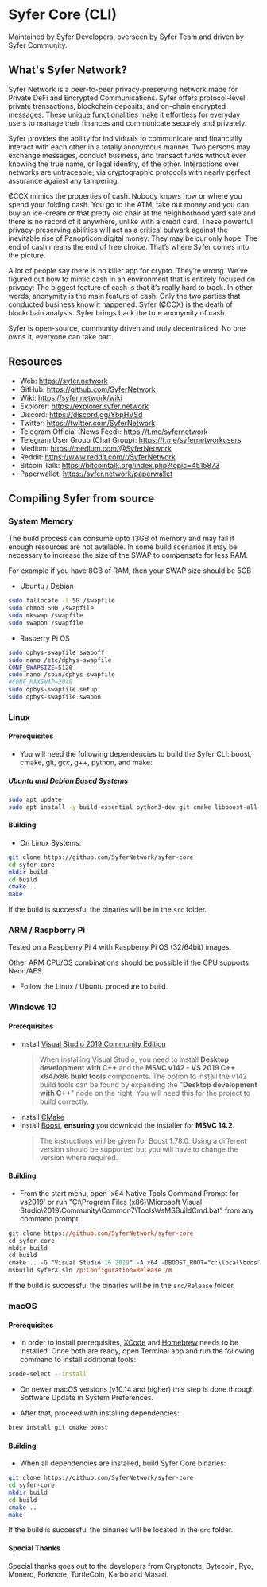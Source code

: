 # Syfer Core (CLI)

Maintained by Syfer Developers, overseen by Syfer Team and driven by Syfer Community.

## What's Syfer Network?

Syfer Network is a peer-to-peer privacy-preserving network made for Private DeFi and Encrypted Communications. Syfer offers protocol-level private transactions, blockchain deposits, and on-chain encrypted messages. These unique functionalities make it effortless for everyday users to manage their finances and communicate securely and privately.

Syfer provides the ability for individuals to communicate and financially interact with each other in a totally anonymous manner. Two persons may exchange messages, conduct business, and transact funds without ever knowing the true name, or legal identity, of the other. Interactions over networks are untraceable, via cryptographic protocols with nearly perfect assurance against any tampering.

₡CCX mimics the properties of cash. Nobody knows how or where you spend your folding cash. You go to the ATM, take out money and you can buy an ice-cream or that pretty old chair at the neighborhood yard sale and there is no record of it anywhere, unlike with a credit card. These powerful privacy-preserving abilities will act as a critical bulwark against the inevitable rise of Panopticon digital money. They may be our only hope. The end of cash means the end of free choice. That’s where Syfer comes into the picture.

A lot of people say there is no killer app for crypto. They’re wrong. We’ve figured out how to mimic cash in an environment that is entirely focused on privacy: The biggest feature of cash is that it’s really hard to track. In other words, anonymity is the main feature of cash. Only the two parties that conducted business know it happened. Syfer (₡CCX) is the death of blockchain analysis. Syfer brings back the true anonymity of cash.

Syfer is open-source, community driven and truly decentralized. No one owns it, everyone can take part.

## Resources

-   Web: <https://syfer.network>
-   GitHub: <https://github.com/SyferNetwork>
-   Wiki: <https://syfer.network/wiki>
-   Explorer: <https://explorer.syfer.network>
-   Discord: <https://discord.gg/YbpHVSd>
-   Twitter: <https://twitter.com/SyferNetwork>
-   Telegram Official (News Feed): <https://t.me/syfernetwork>
-   Telegram User Group (Chat Group): <https://t.me/syfernetworkusers>
-   Medium: <https://medium.com/@SyferNetwork>
-   Reddit: <https://www.reddit.com/r/SyferNetwork>
-   Bitcoin Talk: <https://bitcointalk.org/index.php?topic=4515873>
-   Paperwallet: <https://syfer.network/paperwallet>

## Compiling Syfer from source

### System Memory

The build process can consume upto 13GB of memory and may fail if enough resources are not available.
In some build scenarios it may be necessary to increase the size of the SWAP to compensate for less RAM.

For example if you have 8GB of RAM, then your SWAP size should be 5GB

-   Ubuntu / Debian

```bash
sudo fallocate -l 5G /swapfile
sudo chmod 600 /swapfile
sudo mkswap /swapfile
sudo swapon /swapfile
```

-   Rasberry Pi OS

```bash
sudo dphys-swapfile swapoff
sudo nano /etc/dphys-swapfile
CONF_SWAPSIZE=5120
sudo nano /sbin/dphys-swapfile
#CONF_MAXSWAP=2048
sudo dphys-swapfile setup
sudo dphys-swapfile swapon
```

### Linux

#### Prerequisites

-   You will need the following dependencies to build the Syfer CLI: boost, cmake, git, gcc, g++, python, and make:

##### Ubuntu and Debian Based Systems

```bash
sudo apt update
sudo apt install -y build-essential python3-dev git cmake libboost-all-dev
```

#### Building

-   On Linux Systems:

```bash
git clone https://github.com/SyferNetwork/syfer-core
cd syfer-core
mkdir build
cd build
cmake ..
make
```

If the build is successful the binaries will be in the `src` folder.

### ARM / Raspberry Pi

Tested on a Raspberry Pi 4 with Raspberry Pi OS (32/64bit) images.

Other ARM CPU/OS combinations should be possible if the CPU supports Neon/AES.

-   Follow the Linux / Ubuntu procedure to build.

### Windows 10

#### Prerequisites

-   Install [Visual Studio 2019 Community Edition](https://visualstudio.microsoft.com/thank-you-downloading-visual-studio/?sku=Community&rel=16)
    > When installing Visual Studio, you need to install **Desktop development with C++** and the **MSVC v142 - VS 2019 C++ x64/x86 build tools** components. The option to install the v142 build tools can be found by expanding the "**Desktop development with C++**" node on the right. You will need this for the project to build correctly.
-   Install [CMake](https://cmake.org/download/)
-   Install [Boost](https://sourceforge.net/projects/boost/files/boost-binaries/1.78.0/boost_1_78_0-msvc-14.2-64.exe/download), **ensuring** you download the installer for **MSVC 14.2**. 
    > The instructions will be given for Boost 1.78.0. Using a different version should be supported but you will have to change the version where required.

#### Building

-   From the start menu, open 'x64 Native Tools Command Prompt for vs2019' or run "C:\\Program Files (x86)\\Microsoft Visual Studio\\2019\\Community\\Common7\\Tools\\VsMSBuildCmd.bat" from any command prompt.

```ps
git clone https://github.com/SyferNetwork/syfer-core
cd syfer-core
mkdir build
cd build
cmake .. -G "Visual Studio 16 2019" -A x64 -DBOOST_ROOT="c:\local\boost_1_78_0"
msbuild syferX.sln /p:Configuration=Release /m
```

If the build is successful the binaries will be in the `src/Release` folder.

### macOS

#### Prerequisites

-   In order to install prerequisites, [XCode](https://developer.apple.com/xcode/) and [Homebrew](https://brew.sh/) needs to be installed.
    Once both are ready, open Terminal app and run the following command to install additional tools:

```bash
xcode-select --install
```

-   On newer macOS versions (v10.14 and higher) this step is done through Software Update in System Preferences.

-   After that, proceed with installing dependencies:

```bash
brew install git cmake boost
```

#### Building

-   When all dependencies are installed, build Syfer Core binaries:

```bash
git clone https://github.com/SyferNetwork/syfer-core
cd syfer-core
mkdir build
cd build
cmake ..
make
```

If the build is successful the binaries will be located in the `src` folder.

#### Special Thanks

Special thanks goes out to the developers from Cryptonote, Bytecoin, Ryo, Monero, Forknote, TurtleCoin, Karbo and Masari.
